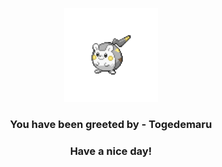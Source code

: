 <p align="center">
            <img src="https://raw.githubusercontent.com/PokeAPI/sprites/master/sprites/pokemon/777.png" width="150" height="150">
          </p>
          <h3 align="center">You have been greeted by - <b>Togedemaru</b></h3>
          <h3 align="center">Have a nice day!</h3>
        